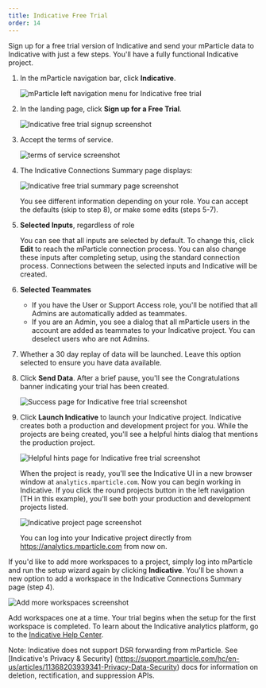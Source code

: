 ```yaml
---
title: Indicative Free Trial
order: 14
---
```


Sign up for a free trial version of Indicative and send your mParticle data to Indicative with just a few steps. You'll have a fully functional Indicative project.

1. In the mParticle navigation bar, click **Indicative**. 
   
   ![mParticle left navigation menu for Indicative free trial](/images/indicative/free-trial1.png)

2. In the landing page, click **Sign up for a Free Trial**.
      
   ![Indicative free trial signup screenshot](/images/indicative/free-trial2.png)

3. Accept the terms of service.
      
   ![terms of service screenshot](/images/indicative/free-trial3.png)

4. The Indicative Connections Summary page displays:
   
   ![Indicative free trial summary page screenshot](/images/indicative/free-trial4.png)

   You see different information depending on your role. You can accept the defaults (skip to step 8), or make some edits (steps 5-7).

5. **Selected Inputs**, regardless of role 
   
   You can see that all inputs are selected by default. To change this, click **Edit** to reach the mParticle connection process.  You can also change these inputs after completing setup, using the standard connection process. Connections between the selected inputs and Indicative will be created.

6. **Selected Teammates**
    
   * If you have the User or Support Access role, you'll be notified that all Admins are automatically added as teammates. 
   * If you are an Admin, you see a dialog that all mParticle users in the account are added as teammates to your Indicative project. You can deselect users who are not Admins.

7. Whether a 30 day replay of data will be launched. Leave this option selected to ensure you have data available.  
   
8.  Click **Send Data**. After a brief pause, you'll see the Congratulations banner indicating your trial has been created.

    ![Success page for Indicative free trial screenshot](/images/indicative/free-trial5.png)

9. Click **Launch Indicative** to launch your Indicative project. Indicative creates both a production and development project for you. While the projects are being created, you'll see a helpful hints dialog that mentions the production project.

   ![Helpful hints page for Indicative free trial screenshot](/images/indicative/free-trial6.png)

   When the project is ready, you'll see the Indicative UI in a new browser window at `analytics.mparticle.com`. Now you can begin working in Indicative. If you click the round projects button in the left navigation (TH in this example), you'll see both your production and development projects listed.

   ![Indicative project page screenshot](/images/indicative/free-trial7.png)

   You can log into your Indicative project directly from https://analytics.mparticle.com from now on.

If you'd like to add more workspaces to a project, simply log into mParticle and run the setup wizard again by clicking **Indicative**. You'll be shown a new option to add a workspace in the Indicative Connections Summary page (step 4). 

   ![Add more workspaces screenshot](/images/indicative/workspace-creation.png)

Add workspaces one at a time. Your trial begins when the setup for the first workspace is completed.  To learn about the Indicative analytics platform, go to the [Indicative Help Center](https://support.indicative.com).

Note: Indicative does not support DSR forwarding from mParticle. See [Indicative's Privacy & Security] (https://support.mparticle.com/hc/en-us/articles/11368203939341-Privacy-Data-Security) docs for information on deletion, rectification, and suppression APIs.
